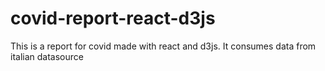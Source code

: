 # covid-report-react-d3js
This is a report for covid made with react and d3js. It consumes data from italian datasource
